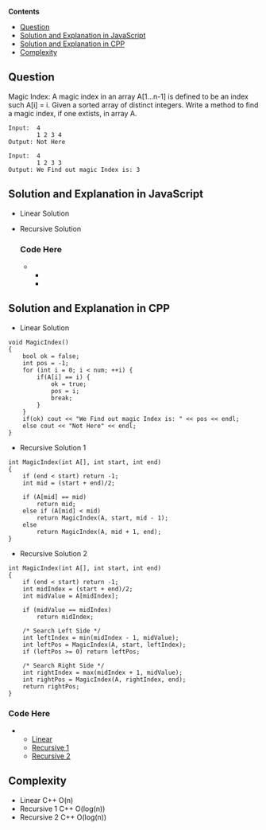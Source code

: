 **Contents**

- [Question](#question)
- [Solution and Explanation in JavaScript](#solution-and-explanation-in-javascript)
- [Solution and Explanation in CPP](#solution-and-explanation-in-cpp)
- [Complexity](#complexity)


## Question
    
   Magic Index: A magic index in an array A[1...n-1] is defined to be an index such A[i] = i. Given a sorted array of 
   distinct integers. Write a method to find a magic index, if one extists, in array A.
 ```
 Input:  4
         1 2 3 4
 Output: Not Here
 
 Input:  4
         1 2 3 3
 Output: We Find out magic Index is: 3
 
 ```
 
## Solution and Explanation in JavaScript

- Linear Solution
- Recursive Solution

    ### Code Here
    -
      * []()
      * []()

    
## Solution and Explanation in CPP

- Linear Solution
```
void MagicIndex()
{
    bool ok = false;
    int pos = -1;
    for (int i = 0; i < num; ++i) {
        if(A[i] == i) {
            ok = true;
            pos = i;
            break;
        }
    }
    if(ok) cout << "We Find out magic Index is: " << pos << endl;
    else cout << "Not Here" << endl;
}
```

- Recursive Solution 1

```
int MagicIndex(int A[], int start, int end)
{
    if (end < start) return -1;
    int mid = (start + end)/2;

    if (A[mid] == mid)
        return mid;
    else if (A[mid] < mid)
        return MagicIndex(A, start, mid - 1);
    else
        return MagicIndex(A, mid + 1, end);
}

```

- Recursive Solution 2

```
int MagicIndex(int A[], int start, int end)
{
    if (end < start) return -1;
    int midIndex = (start + end)/2;
    int midValue = A[midIndex];

    if (midValue == midIndex)
        return midIndex;

    /* Search Left Side */
    int leftIndex = min(midIndex - 1, midValue);
    int leftPos = MagicIndex(A, start, leftIndex);
    if (leftPos >= 0) return leftPos;

    /* Search Right Side */
    int rightIndex = max(midIndex + 1, midValue);
    int rightPos = MagicIndex(A, rightIndex, end);
    return rightPos;
}

```
  ### Code Here
  -
    * [Linear](/src/Recursion%20and%20DP/Magic%20Index/MagicIndex01.cpp)
    * [Recursive 1](/src/Recursion%20and%20DP/Magic%20Index/MagicIndex02.cpp)
    * [Recursive 2](/src/Recursion%20and%20DP/Magic%20Index/MagicIndex03.cpp)
    

## Complexity
- Linear C++ O(n)
- Recursive 1 C++ O(log(n))
- Recursive 2 C++ O(log(n))
